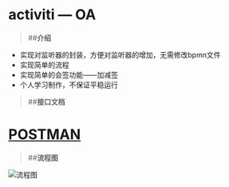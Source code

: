 # activiti — OA

>  ##**介绍**
* 实现对监听器的封装，方便对监听器的增加，无需修改bpmn文件
* 实现简单的流程
* 实现简单的会签功能——加减签
* 个人学习制作，不保证平稳运行


>  ##**接口文档**
# [POSTMAN](https://documenter.getpostman.com/view/5178290/SW11WyJq?version=latest)


> ##**流程图**

![流程图]("/src/main/resources/templates/oa.png")